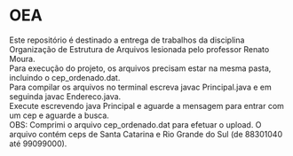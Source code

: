# OEA
Este repositório é destinado a entrega de trabalhos da disciplina Organização de Estrutura de Arquivos lesionada pelo professor Renato Moura.<br>
Para execução do projeto, os arquivos precisam estar na mesma pasta, incluindo o cep_ordenado.dat.<br>
Para compilar os arquivos no terminal escreva javac Principal.java e em seguinda javac Endereco.java.<br>
Execute escrevendo java Principal e aguarde a mensagem para entrar com um cep e aguarde a busca. <br>
OBS: Comprimi o arquivo cep_ordenado.dat para efetuar o upload. O arquivo contém ceps de Santa Catarina e Rio Grande do Sul (de 88301040 até 99099000).

